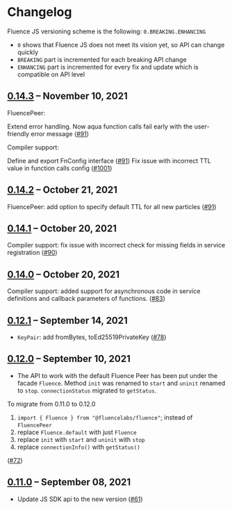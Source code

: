 # Changelog

Fluence JS versioning scheme is the following: `0.BREAKING.ENHANCING`

- `0` shows that Fluence JS does not meet its vision yet, so API can change quickly
- `BREAKING` part is incremented for each breaking API change
- `ENHANCING` part is incremented for every fix and update which is compatible on API level

## [0.14.3](https://github.com/fluencelabs/fluence-js/releases/tag/v0.14.3) – November 10, 2021

FluencePeer:

Extend error handling. Now aqua function calls fail early with the user-friendly error message \([\#91](https://github.com/fluencelabs/fluence-js/pull/98)\)

Compiler support:

Define and export FnConfig interface \([\#91](https://github.com/fluencelabs/fluence-js/pull/97)\) Fix issue with incorrect TTL value in function calls config \([\#1001](https://github.com/fluencelabs/fluence-js/pull/100)\)

## [0.14.2](https://github.com/fluencelabs/fluence-js/releases/tag/v0.14.2) – October 21, 2021

FluencePeer: add option to specify default TTL for all new particles \([\#91](https://github.com/fluencelabs/fluence-js/pull/91)\)

## [0.14.1](https://github.com/fluencelabs/fluence-js/releases/tag/v0.14.1) – October 20, 2021

Compiler support: fix issue with incorrect check for missing fields in service registration \([\#90](https://github.com/fluencelabs/fluence-js/pull/90)\)

## [0.14.0](https://github.com/fluencelabs/fluence-js/releases/tag/v0.14.0) – October 20, 2021

Compiler support: added support for asynchronous code in service definitions and callback parameters of functions. \([\#83](https://github.com/fluencelabs/fluence-js/pull/83)\)

## [0.12.1](https://github.com/fluencelabs/fluence-js/releases/tag/v0.12.1) – September 14, 2021

- `KeyPair`: add fromBytes, toEd25519PrivateKey \([\#78](https://github.com/fluencelabs/fluence-js/pull/78)\)

## [0.12.0](https://github.com/fluencelabs/fluence-js/releases/tag/v0.13.0) – September 10, 2021

- The API to work with the default Fluence Peer has been put under the facade `Fluence`. Method `init` was renamed to `start` and `uninit` renamed to `stop`. `connectionStatus` migrated to `getStatus`.

To migrate from 0.11.0 to 0.12.0

1. `import { Fluence } from "@fluencelabs/fluence"`; instead of `FluencePeer`
2. replace `Fluence.default` with just `Fluence`
3. replace `init` with `start` and `uninit` with `stop`
4. replace `connectionInfo()` with `getStatus()`

\([\#72](https://github.com/fluencelabs/fluence-js/pull/72)\)

## [0.11.0](https://github.com/fluencelabs/fluence-js/releases/tag/v0.11.0) – September 08, 2021

- Update JS SDK api to the new version \([\#61](https://github.com/fluencelabs/fluence-js/pull/61)\)
